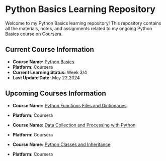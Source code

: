 # Python Basics Learning Repository

Welcome to my Python Basics learning repository! This repository contains all the materials, notes, and assignments related to my ongoing Python Basics course on Coursera.

## Current Course Information

- **Course Name:** [Python Basics](https://www.coursera.org/learn/python-basics/home/week/1)
- **Platform:** Coursera
- **Current Learning Status:** Week 3/4
- **Last Update Date:** May 22,2024

## Upcoming Courses Information

- **Course Name:** [Python Functions,Files and Dictionaries](https://www.coursera.org/learn/python-functions-files-dictionaries?specialization=python-3-programming)
- **Platform:** Coursera

- **Course Name:** [Data Collection and Processing with Python](https://www.coursera.org/learn/data-collection-processing-python?specialization=python-3-programming)
- **Platform:** Coursera

- **Course Name:** [Python Classes and Inheritance](https://www.coursera.org/learn/python-classes-inheritance?specialization=python-3-programming)
- **Platform:** Coursera